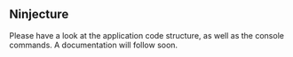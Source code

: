 ## Ninjecture
Please have a look at the application code structure, as well as the console commands. A documentation will follow soon.